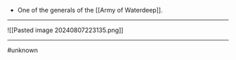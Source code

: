 - One of the generals of the [[Army of Waterdeep]].
___
![[Pasted image 20240807223135.png]]
___
#unknown 